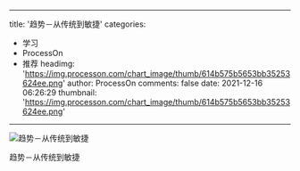 
---
title: '趋势－从传统到敏捷'
categories: 
 - 学习
 - ProcessOn
 - 推荐
headimg: 'https://img.processon.com/chart_image/thumb/614b575b5653bb35253624ee.png'
author: ProcessOn
comments: false
date: 2021-12-16 06:26:29
thumbnail: 'https://img.processon.com/chart_image/thumb/614b575b5653bb35253624ee.png'
---

<div>   
<img class="thumb" alt="趋势－从传统到敏捷" src="https://img.processon.com/chart_image/thumb/614b575b5653bb35253624ee.png" referrerpolicy="no-referrer">
<p>趋势－从传统到敏捷</p>  
</div>
            